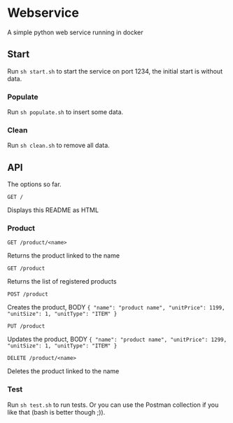 # Webservice
A simple python web service running in docker

## Start
Run `sh start.sh` to start the service on port 1234, the initial start is without data.

### Populate
Run `sh populate.sh` to insert some data.

### Clean
Run `sh clean.sh` to remove all data.

## API
The options so far.

```
GET /
```

Displays this README as HTML

### Product

```
GET /product/<name>
```

Returns the product linked to the name

```
GET /product
```

Returns the list of registered products

```
POST /product
```

Creates the product, BODY `{ "name": "product name", "unitPrice": 1199, "unitSize": 1, "unitType": "ITEM" }`

```
PUT /product
```

Updates the product, BODY `{ "name": "product name", "unitPrice": 1299, "unitSize": 1, "unitType": "ITEM" }`

```
DELETE /product/<name>
```

Deletes the product linked to the name

### Test
Run `sh test.sh` to run tests. Or you can use the Postman collection if you like that (bash is better though ;)).

